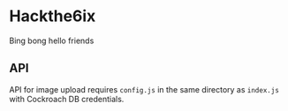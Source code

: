 # Hackthe6ix

Bing bong hello friends


## API
API for image upload requires `config.js` in the same directory as `index.js` with Cockroach DB credentials.

